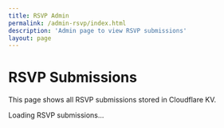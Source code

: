 ```yaml
---
title: RSVP Admin
permalink: /admin-rsvp/index.html
description: 'Admin page to view RSVP submissions'
layout: page
---
```


# RSVP Submissions

This page shows all RSVP submissions stored in Cloudflare KV.

<div id="rsvp-list">
  <p>Loading RSVP submissions...</p>
</div>

<script>
async function loadRSVPs() {
  try {
    // This will be handled by a Cloudflare Function
    const response = await fetch('/api/rsvps');
    if (response.ok) {
      const rsvps = await response.json();
      displayRSVPs(rsvps);
    } else {
      document.getElementById('rsvp-list').innerHTML = '<p>Error loading RSVPs. Please check the console for details.</p>';
    }
  } catch (error) {
    console.error('Error loading RSVPs:', error);
    document.getElementById('rsvp-list').innerHTML = '<p>Error loading RSVPs. Please check the console for details.</p>';
  }
}

function displayRSVPs(rsvps) {
  const container = document.getElementById('rsvp-list');
  
  if (!rsvps || rsvps.length === 0) {
    container.innerHTML = '<p>No RSVP submissions found.</p>';
    return;
  }

  const html = `
    <div class="rsvp-summary">
      <h3>Summary</h3>
      <p><strong>Total Submissions:</strong> ${rsvps.length}</p>
      <p><strong>Attending:</strong> ${rsvps.filter(r => r.attending === 'yes').length}</p>
      <p><strong>Not Attending:</strong> ${rsvps.filter(r => r.attending === 'no').length}</p>
      <p><strong>Maybe:</strong> ${rsvps.filter(r => r.attending === 'maybe').length}</p>
    </div>
    
    <div class="rsvp-details">
      <h3>All Submissions</h3>
      ${rsvps.map(rsvp => `
        <div class="rsvp-item">
          <h4>${rsvp.name} (${rsvp.email})</h4>
          <p><strong>Status:</strong> ${rsvp.attending}</p>
          <p><strong>Guests:</strong> ${rsvp.guests}</p>
          ${rsvp.dietary ? `<p><strong>Dietary:</strong> ${rsvp.dietary}</p>` : ''}
          ${rsvp.message ? `<p><strong>Message:</strong> ${rsvp.message}</p>` : ''}
          <p><strong>Submitted:</strong> ${new Date(rsvp.timestamp).toLocaleString()}</p>
        </div>
      `).join('')}
    </div>
  `;
  
  container.innerHTML = html;
}

// Load RSVPs when page loads
document.addEventListener('DOMContentLoaded', loadRSVPs);
</script>

<style>
.rsvp-summary {
  background: var(--color-bg-secondary);
  padding: 1.5rem;
  border-radius: var(--border-radius);
  margin-bottom: 2rem;
}

.rsvp-details {
  margin-top: 2rem;
}

.rsvp-item {
  background: var(--color-bg-secondary);
  padding: 1.5rem;
  border-radius: var(--border-radius);
  margin-bottom: 1rem;
  border-left: 4px solid var(--color-primary);
}

.rsvp-item h4 {
  margin-top: 0;
  color: var(--color-primary);
}

.rsvp-item p {
  margin: 0.5rem 0;
}
</style>
